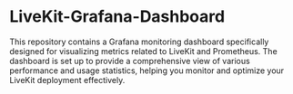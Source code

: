 # LiveKit-Grafana-Dashboard
This repository contains a Grafana monitoring dashboard specifically designed for visualizing metrics related to LiveKit and Prometheus. The dashboard is set up to provide a comprehensive view of various performance and usage statistics, helping you monitor and optimize your LiveKit deployment effectively.
